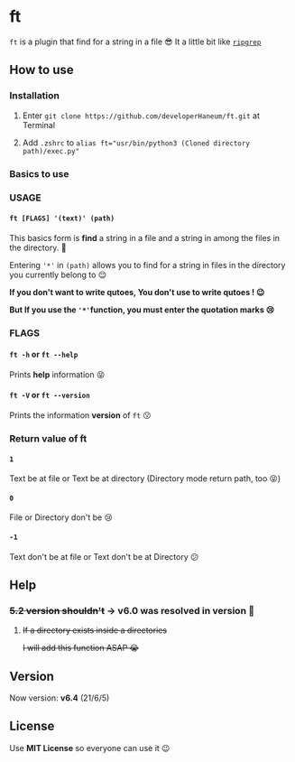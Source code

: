 # ft

`ft` is a plugin that find for a string in a file 😎 It a little bit like [`ripgrep`](https://github.com/BurntSushi/ripgrep)

## How to use

### Installation
1. Enter `git clone https://github.com/developerHaneum/ft.git` at Terminal

2. Add `.zshrc` to `alias ft="usr/bin/python3 (Cloned directory path)/exec.py"`

### Basics to use

### USAGE

#### `ft [FLAGS] '(text)' (path)`
This basics form is **find** a string in a file and a string in among the files in the directory. 🙂

Entering `'*'` in `(path)` allows you to find for a string in files in the directory you currently belong to 😌

**If you don't want to write qutoes, You don't use to write  qutoes ! 😉**

**But If you use the `'*'`function, you must enter the quotation marks 😢**

### FLAGS

#### `ft -h` or `ft --help`
Prints **help** information 😝

#### `ft -V` or `ft --version`
Prints the information **version** of `ft` 😗
### Return value of ft

#### `1`
Text be at file or Text be at directory (Directory mode return path, too 😝)

#### `0`
File or Directory don't be 😢

#### `-1`
Text don't be at file or Text don't be at Directory 😕

## Help
### ~~5.2 version shouldn't~~ -> **v6.0 was resolved in version** 🤩
1. ~~If a directory exists inside a directories~~

    ~~I will add this function ASAP 😭~~

## Version
Now version: **v6.4** (21/6/5)

## License
Use **MIT License** so everyone can use it 😉
